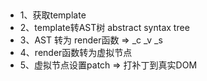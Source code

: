 ## 
- 1、获取template
- 2、template转AST树 abstract syntax tree
- 3、AST 转为 render函数 => _c _v _s
- 4、render函数转为虚拟节点
- 5、虚拟节点设置patch => 打补丁到真实DOM